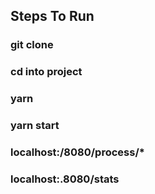 ## Steps To Run 

### git clone 
### cd into project
### yarn 
### yarn start
### localhost:/8080/process/*
### localhost:.8080/stats
